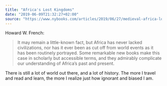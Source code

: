 ```yaml
---
title: "Africa's Lost Kingdoms"
date: "2019-06-09T21:32:27+02:00"
source: "https://www.nybooks.com/articles/2019/06/27/medieval-africa-lost-kingdoms/"
---
```


Howard W. French:

> It may remain a little-known fact, but Africa has never lacked civilizations, nor has it ever been as cut off from world events as it has been routinely portrayed. Some remarkable new books make this case in scholarly but accessible terms, and they admirably complicate our understanding of Africa’s past and present.

There is still a lot of world out there, and a lot of history. The more I travel and read and learn, the more I realize just how ignorant and biased I am.
